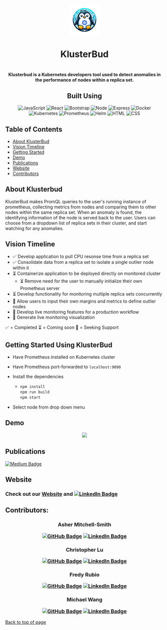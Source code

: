 <p align='center'>
    <img src='./client/images/Logo.png' alt='klusterbudlogo' width='100px' height='100px'>
</p>
<h1 text align ='center'>KlusterBud<h1>

<h4 text align ='center'> Klusterbud is a Kubernetes developers tool used to detect anomalies in the performance of nodes within a replica set.</h4>

<div align='center'>

## Built Using

![JavaScript](https://img.shields.io/badge/-javascript-F7DF1E?style=for-the-badge&logo=javascript&logoColor=white)
![React](https://img.shields.io/badge/React-20232A?style=for-the-badge&logo=react&logoColor=61DAFB)
![Bootstrap](https://img.shields.io/badge/Bootstrap-563D7C?style=for-the-badge&logo=bootstrap&logoColor=white)
![Node](https://img.shields.io/badge/-node-339933?style=for-the-badge&logo=node.js&logoColor=white)
![Express](https://img.shields.io/badge/-Express-000000?style=for-the-badge&logo=express&logoColor=white)
![Docker](https://img.shields.io/badge/Docker-2CA5E0?style=for-the-badge&logo=docker&logoColor=white)
![Kubernetes](https://img.shields.io/badge/kubernetes-326ce5.svg?&style=for-the-badge&logo=kubernetes&logoColor=white)
![Prometheus](https://img.shields.io/badge/Prometheus-000000?style=for-the-badge&logo=prometheus&labelColor=000000)
![Helm](https://img.shields.io/badge/Helm-0F1689?style=for-the-badge&logo=Helm&labelColor=0F1689)
![HTML](https://img.shields.io/badge/HTML5-E34F26?style=for-the-badge&logo=html5&logoColor=white)
![CSS](https://img.shields.io/badge/CSS3-1572B6?style=for-the-badge&logo=css3&logoColor=white)

</div>

## Table of Contents

- [About KlusterBud](#about-klusterbud)
- [Vision Timeline](#vision-timeline)
- [Getting Started](#getting-started-using-klusterbud)
- [Demo](#demo)
- [Publications](#publications)
- [Website](#website)
- [Contributors](#contributors)

## About Klusterbud

KlusterBud makes PromQL queries to the user's running instance of prometheus, collecting metrics from nodes and comparing them to other nodes within the same replica set. When an anomaly is found, the identifying information of the node is served back to the user. Users can choose from a dropdown list of replica sets in their cluster, and start watching for any anomalies.

## Vision Timeline

- ✅ Develop application to pull CPU resonse time from a replica set
- ✅ Consolidate data from a replica set to isolate a single outlier node within it
- ⏳ Containerize application to be deployed directly on monitored cluster
  - ⏳ Remove need for the user to manually initialize their own Prometheus server
- ⏳ Develop functionality for monitoring multiple replica sets concurrently
- 🤝 Allow users to input their own margins and metrics to define outlier nodes
- 🤝 Develop live monitoring features for a production workflow
- 🤝 Generate live monitoring visualization

✅ = Completed
⏳ = Coming soon
🤝 = Seeking Support

## Getting Started Using KlusterBud

- Have Prometheus installed on Kubernetes cluster
- Have Prometheus port-forwarded to `localhost:9090`
- Install the dependencies

  - ```js
    npm install
    npm run build
    npm start
    ```

- Select node from drop down menu

## Demo

<p align='center'>
<img src='./client/images/KlusterGif-Animated Image (Large).gif'>
<p>

## Publications

[![Medium Badge](https://img.shields.io/badge/Medium-12100E?style=for-the-badge&logo=medium&logoColor=white)]()

## Website

### Check out our [Website]() and [![LinkedIn Badge](https://img.shields.io/badge/LinkedIn-0077B5?style=for-the-badge&logo=linkedin&logoColor=white)](https://www.linkedin.com/company/klusterbud)

## Contributors:

### <p text align ='center'>Asher Mitchell-Smith</p> <p text align ='center'>[![GitHub Badge](https://img.shields.io/badge/GitHub-100000?style=for-the-badge&logo=github&logoColor=white)](https://github.com/The-Onion-Man) [![LinkedIn Badge](https://img.shields.io/badge/LinkedIn-0077B5?style=for-the-badge&logo=linkedin&logoColor=white)](https://www.linkedin.com/in/asher-mitchell-smith-507683154/)</p>

### <p text align ='center'>Christopher Lu</p> <p text align ='center'>[![GitHub Badge](https://img.shields.io/badge/GitHub-100000?style=for-the-badge&logo=github&logoColor=white)](https://github.com/christopher-lu) [![LinkedIn Badge](https://img.shields.io/badge/LinkedIn-0077B5?style=for-the-badge&logo=linkedin&logoColor=white)](https://www.linkedin.com/in/christopher-lu19/)</p>

### <p text align ='center'>Fredy Rubio</p> <p text align ='center'>[![GitHub Badge](https://img.shields.io/badge/GitHub-100000?style=for-the-badge&logo=github&logoColor=white)](https://github.com/FredyRubio) [![LinkedIn Badge](https://img.shields.io/badge/LinkedIn-0077B5?style=for-the-badge&logo=linkedin&logoColor=white)](https://www.linkedin.com/in/fredy-rubio/)</p>

### <p text align ='center'>Michael Wang</p> <p text align ='center'>[![GitHub Badge](https://img.shields.io/badge/GitHub-100000?style=for-the-badge&logo=github&logoColor=white)](https://github.com/mwang934) [![LinkedIn Badge](https://img.shields.io/badge/LinkedIn-0077B5?style=for-the-badge&logo=linkedin&logoColor=white)]()</p>

[Back to top of page](#klusterbud)
